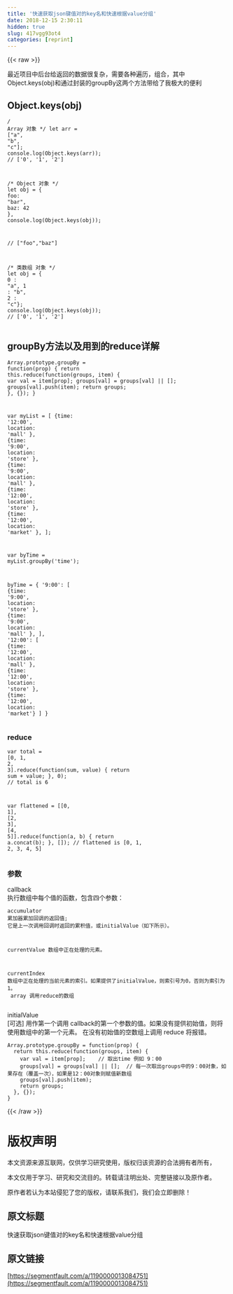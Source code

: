 ```yaml
---
title: '快速获取json键值对的key名和快速根据value分组' 
date: 2018-12-15 2:30:11
hidden: true
slug: 417vgg93ot4
categories: [reprint]
---
```


{{< raw >}}

                    
<p>最近项目中后台给返回的数据很复杂，需要各种遍历，组合，其中Object.keys(obj)和通过封装的groupBy这两个方法带给了我极大的便利</p>
<h2 id="articleHeader0">Object.keys(obj)</h2>
<div class="widget-codetool" style="display:none;">
      <div class="widget-codetool--inner">
      <span class="selectCode code-tool" data-toggle="tooltip" data-placement="top" title="" data-original-title="全选"></span>
      <span type="button" class="copyCode code-tool" data-toggle="tooltip" data-placement="top" data-clipboard-text="/* Array 对象 */ 
let arr = [&quot;a&quot;, &quot;b&quot;, &quot;c&quot;];
console.log(Object.keys(arr)); 
// ['0', '1', '2']

/* Object 对象 */ 
let obj = { foo: &quot;bar&quot;, baz: 42 }, 
console.log(Object.keys(obj));

// [&quot;foo&quot;,&quot;baz&quot;]

/* 类数组 对象 */ 
let obj = { 0 : &quot;a&quot;, 1 : &quot;b&quot;, 2 : &quot;c&quot;};
console.log(Object.keys(obj)); 
// ['0', '1', '2']" title="" data-original-title="复制"></span>
      <span type="button" class="saveToNote code-tool" data-toggle="tooltip" data-placement="top" title="" data-original-title="放进笔记"></span>
      </div>
      </div><pre class="hljs javascript"><code><span class="hljs-comment">/* Array 对象 */</span> 
<span class="hljs-keyword">let</span> arr = [<span class="hljs-string">"a"</span>, <span class="hljs-string">"b"</span>, <span class="hljs-string">"c"</span>];
<span class="hljs-built_in">console</span>.log(<span class="hljs-built_in">Object</span>.keys(arr)); 
<span class="hljs-comment">// ['0', '1', '2']</span>

<span class="hljs-comment">/* Object 对象 */</span> 
<span class="hljs-keyword">let</span> obj = { <span class="hljs-attr">foo</span>: <span class="hljs-string">"bar"</span>, <span class="hljs-attr">baz</span>: <span class="hljs-number">42</span> }, 
<span class="hljs-built_in">console</span>.log(<span class="hljs-built_in">Object</span>.keys(obj));

<span class="hljs-comment">// ["foo","baz"]</span>

<span class="hljs-comment">/* 类数组 对象 */</span> 
<span class="hljs-keyword">let</span> obj = { <span class="hljs-number">0</span> : <span class="hljs-string">"a"</span>, <span class="hljs-number">1</span> : <span class="hljs-string">"b"</span>, <span class="hljs-number">2</span> : <span class="hljs-string">"c"</span>};
<span class="hljs-built_in">console</span>.log(<span class="hljs-built_in">Object</span>.keys(obj)); 
<span class="hljs-comment">// ['0', '1', '2']</span></code></pre>
<h2 id="articleHeader1">groupBy方法以及用到的reduce详解</h2>
<div class="widget-codetool" style="display:none;">
      <div class="widget-codetool--inner">
      <span class="selectCode code-tool" data-toggle="tooltip" data-placement="top" title="" data-original-title="全选"></span>
      <span type="button" class="copyCode code-tool" data-toggle="tooltip" data-placement="top" data-clipboard-text="Array.prototype.groupBy = function(prop) {
  return this.reduce(function(groups, item) {
    var val = item[prop];
    groups[val] = groups[val] || [];
    groups[val].push(item);
    return groups;
  }, {});
}

var myList = [
  {time: '12:00', location: 'mall'    },
  {time: '9:00',  location: 'store'   },
  {time: '9:00',  location: 'mall'    },
  {time: '12:00', location: 'store'   },
  {time: '12:00', location: 'market'  },
];

var byTime = myList.groupBy('time');

byTime = {
    '9:00': [
      {time: '9:00',  location: 'store' },
      {time: '9:00',  location: 'mall'  },
    ],
    '12:00': [
      {time: '12:00', location: 'mall'  },
      {time: '12:00', location: 'store' },
      {time: '12:00', location: 'market'}
    ]
}" title="" data-original-title="复制"></span>
      <span type="button" class="saveToNote code-tool" data-toggle="tooltip" data-placement="top" title="" data-original-title="放进笔记"></span>
      </div>
      </div><pre class="hljs groovy"><code>Array.prototype.groupBy = function(prop) {
  <span class="hljs-keyword">return</span> <span class="hljs-keyword">this</span>.reduce(function(groups, item) {
    var val = item[prop];
    groups[val] = groups[val] || [];
    groups[val].push(item);
    <span class="hljs-keyword">return</span> groups;
  }, {});
}

var myList = [
  {<span class="hljs-string">time:</span> <span class="hljs-string">'12:00'</span>, <span class="hljs-string">location:</span> <span class="hljs-string">'mall'</span>    },
  {<span class="hljs-string">time:</span> <span class="hljs-string">'9:00'</span>,  <span class="hljs-string">location:</span> <span class="hljs-string">'store'</span>   },
  {<span class="hljs-string">time:</span> <span class="hljs-string">'9:00'</span>,  <span class="hljs-string">location:</span> <span class="hljs-string">'mall'</span>    },
  {<span class="hljs-string">time:</span> <span class="hljs-string">'12:00'</span>, <span class="hljs-string">location:</span> <span class="hljs-string">'store'</span>   },
  {<span class="hljs-string">time:</span> <span class="hljs-string">'12:00'</span>, <span class="hljs-string">location:</span> <span class="hljs-string">'market'</span>  },
];

var byTime = myList.groupBy(<span class="hljs-string">'time'</span>);

byTime = {
    <span class="hljs-string">'9:00'</span>: [
      {<span class="hljs-string">time:</span> <span class="hljs-string">'9:00'</span>,  <span class="hljs-string">location:</span> <span class="hljs-string">'store'</span> },
      {<span class="hljs-string">time:</span> <span class="hljs-string">'9:00'</span>,  <span class="hljs-string">location:</span> <span class="hljs-string">'mall'</span>  },
    ],
    <span class="hljs-string">'12:00'</span>: [
      {<span class="hljs-string">time:</span> <span class="hljs-string">'12:00'</span>, <span class="hljs-string">location:</span> <span class="hljs-string">'mall'</span>  },
      {<span class="hljs-string">time:</span> <span class="hljs-string">'12:00'</span>, <span class="hljs-string">location:</span> <span class="hljs-string">'store'</span> },
      {<span class="hljs-string">time:</span> <span class="hljs-string">'12:00'</span>, <span class="hljs-string">location:</span> <span class="hljs-string">'market'</span>}
    ]
}</code></pre>
<h3 id="articleHeader2">reduce</h3>
<div class="widget-codetool" style="display:none;">
      <div class="widget-codetool--inner">
      <span class="selectCode code-tool" data-toggle="tooltip" data-placement="top" title="" data-original-title="全选"></span>
      <span type="button" class="copyCode code-tool" data-toggle="tooltip" data-placement="top" data-clipboard-text="var total = [0, 1, 2, 3].reduce(function(sum, value) {
  return sum + value;
}, 0);
// total is 6

var flattened = [[0, 1], [2, 3], [4, 5]].reduce(function(a, b) {
  return a.concat(b);
}, []);
// flattened is [0, 1, 2, 3, 4, 5]" title="" data-original-title="复制"></span>
      <span type="button" class="saveToNote code-tool" data-toggle="tooltip" data-placement="top" title="" data-original-title="放进笔记"></span>
      </div>
      </div><pre class="hljs lsl"><code>var total = [<span class="hljs-number">0</span>, <span class="hljs-number">1</span>, <span class="hljs-number">2</span>, <span class="hljs-number">3</span>].reduce(function(sum, value) {
  return sum + value;
}, <span class="hljs-number">0</span>);
<span class="hljs-comment">// total is 6</span>

var flattened = [[<span class="hljs-number">0</span>, <span class="hljs-number">1</span>], [<span class="hljs-number">2</span>, <span class="hljs-number">3</span>], [<span class="hljs-number">4</span>, <span class="hljs-number">5</span>]].reduce(function(a, b) {
  return a.concat(b);
}, []);
<span class="hljs-comment">// flattened is [0, 1, 2, 3, 4, 5]</span></code></pre>
<h3 id="articleHeader3">参数</h3>
<p>callback<br>执行数组中每个值的函数，包含四个参数：</p>
<div class="widget-codetool" style="display:none;">
      <div class="widget-codetool--inner">
      <span class="selectCode code-tool" data-toggle="tooltip" data-placement="top" title="" data-original-title="全选"></span>
      <span type="button" class="copyCode code-tool" data-toggle="tooltip" data-placement="top" data-clipboard-text="accumulator
累加器累加回调的返回值; 它是上一次调用回调时返回的累积值，或initialValue（如下所示）。

currentValue
数组中正在处理的元素。

currentIndex
数组中正在处理的当前元素的索引。如果提供了initialValue，则索引号为0，否则为索引为1。

array
调用reduce的数组
" title="" data-original-title="复制"></span>
      <span type="button" class="saveToNote code-tool" data-toggle="tooltip" data-placement="top" title="" data-original-title="放进笔记"></span>
      </div>
      </div><pre class="hljs smali"><code>accumulator
累加器累加回调的返回值; 它是上一次调用回调时返回的累积值，或initialValue（如下所示）。

currentValue
数组中正在处理的元素。

currentIndex
数组中正在处理的当前元素的索引。如果提供了initialValue，则索引号为0，否则为索引为1。
<span class="hljs-built_in">
array
</span>调用reduce的数组
</code></pre>
<p>initialValue<br>[可选] 用作第一个调用 callback的第一个参数的值。如果没有提供初始值，则将使用数组中的第一个元素。 在没有初始值的空数组上调用 reduce 将报错。</p>
<div class="widget-codetool" style="display:none;">
      <div class="widget-codetool--inner">
      <span class="selectCode code-tool" data-toggle="tooltip" data-placement="top" title="" data-original-title="全选"></span>
      <span type="button" class="copyCode code-tool" data-toggle="tooltip" data-placement="top" data-clipboard-text="Array.prototype.groupBy = function(prop) {
  return this.reduce(function(groups, item) {
    var val = item[prop];    // 取出time 例如 9：00
    groups[val] = groups[val] || [];  // 每一次取出groups中的9：00对象，如果存在（覆盖一次），如果是12：00对象则赋值新数组
    groups[val].push(item);
    return groups;
  }, {});
}" title="" data-original-title="复制"></span>
      <span type="button" class="saveToNote code-tool" data-toggle="tooltip" data-placement="top" title="" data-original-title="放进笔记"></span>
      </div>
      </div><pre class="hljs javascript"><code><span class="hljs-built_in">Array</span>.prototype.groupBy = <span class="hljs-function"><span class="hljs-keyword">function</span>(<span class="hljs-params">prop</span>) </span>{
  <span class="hljs-keyword">return</span> <span class="hljs-keyword">this</span>.reduce(<span class="hljs-function"><span class="hljs-keyword">function</span>(<span class="hljs-params">groups, item</span>) </span>{
    <span class="hljs-keyword">var</span> val = item[prop];    <span class="hljs-comment">// 取出time 例如 9：00</span>
    groups[val] = groups[val] || [];  <span class="hljs-comment">// 每一次取出groups中的9：00对象，如果存在（覆盖一次），如果是12：00对象则赋值新数组</span>
    groups[val].push(item);
    <span class="hljs-keyword">return</span> groups;
  }, {});
}</code></pre>

                
{{< /raw >}}

# 版权声明
本文资源来源互联网，仅供学习研究使用，版权归该资源的合法拥有者所有，

本文仅用于学习、研究和交流目的。转载请注明出处、完整链接以及原作者。

原作者若认为本站侵犯了您的版权，请联系我们，我们会立即删除！

## 原文标题
快速获取json键值对的key名和快速根据value分组

## 原文链接
[https://segmentfault.com/a/1190000013084751](https://segmentfault.com/a/1190000013084751)

